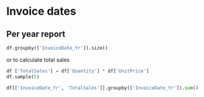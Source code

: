 # Invoice dates

## Per year report

```python
df.groupby(['InvoiceDate_Yr']).size()
```

or to calculate total sales

```python
df ['TotalSales'] = df['Quantity'] * df['UnitPrice']
df.sample(5)

df[['InvoiceDate_Yr', 'TotalSales']].groupby(['InvoiceDate_Yr']).sum()
```

